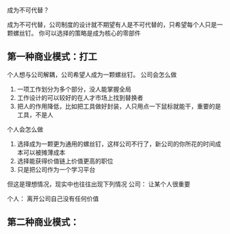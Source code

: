 成为不可代替？

成为不可代替，公司制度的设计就不期望有人是不可代替的，只希望每个人只是一颗螺丝钉。
你可以选择的策略是成为核心的零部件

## 第一种商业模式：打工

个人想与公司解耦，公司希望人成为一颗螺丝钉。
公司会怎么做
1. 一项工作划分为多个部分，没人能掌握全局
2. 工作设计的可以较好的在人才市场上找到替换者
3. 把人的作用降低，比如把工具做好封装，人只用点一下鼠标就能干，重要的是工具，不是人

个人会怎么做
1. 选择成为一颗更为通用的螺丝钉，这样公司不行了，新公司的你所花的时间成本可以被摊薄成本
2. 选择能获得价值链上价值更高的职位
3. 只是把公司作为一个学习平台


但这是理想情况，现实中也往往出现下列情况
公司：
让某个人很重要

个人：
离开公司自己没有任何价值

## 第二种商业模式：



